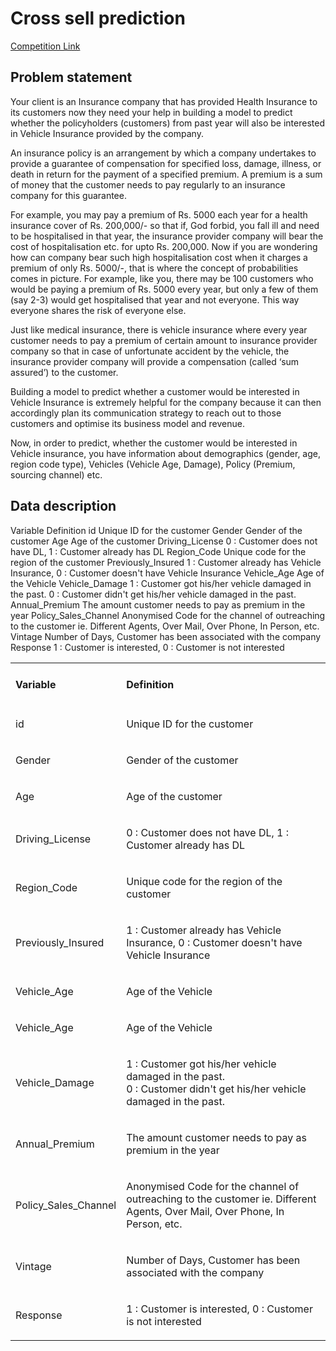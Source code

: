 # Cross sell prediction

[Competition Link](https://datahack.analyticsvidhya.com/contest/janatahack-cross-sell-prediction/#ProblemStatement)

## Problem statement

Your client is an Insurance company that has provided Health Insurance to its customers now they need your help in building a model to predict whether the policyholders (customers) from past year will also be interested in Vehicle Insurance provided by the company.

An insurance policy is an arrangement by which a company undertakes to provide a guarantee of compensation for specified loss, damage, illness, or death in return for the payment of a specified premium. A premium is a sum of money that the customer needs to pay regularly to an insurance company for this guarantee.

For example, you may pay a premium of Rs. 5000 each year for a health insurance cover of Rs. 200,000/- so that if, God forbid, you fall ill and need to be hospitalised in that year, the insurance provider company will bear the cost of hospitalisation etc. for upto Rs. 200,000. Now if you are wondering how can company bear such high hospitalisation cost when it charges a premium of only Rs. 5000/-, that is where the concept of probabilities comes in picture. For example, like you, there may be 100 customers who would be paying a premium of Rs. 5000 every year, but only a few of them (say 2-3) would get hospitalised that year and not everyone. This way everyone shares the risk of everyone else.

Just like medical insurance, there is vehicle insurance where every year customer needs to pay a premium of certain amount to insurance provider company so that in case of unfortunate accident by the vehicle, the insurance provider company will provide a compensation (called ‘sum assured’) to the customer.

Building a model to predict whether a customer would be interested in Vehicle Insurance is extremely helpful for the company because it can then accordingly plan its communication strategy to reach out to those customers and optimise its business model and revenue. 

Now, in order to predict, whether the customer would be interested in Vehicle insurance, you have information about demographics (gender, age, region code type), Vehicles (Vehicle Age, Damage), Policy (Premium, sourcing channel) etc.

## Data description

Variable	Definition
id	Unique ID for the customer
Gender	Gender of the customer
Age
Age of the customer
Driving_License	0 : Customer does not have DL, 1 : Customer already has DL
Region_Code	Unique code for the region of the customer
Previously_Insured	1 : Customer already has Vehicle Insurance, 0 : Customer doesn't have Vehicle Insurance
Vehicle_Age	Age of the Vehicle 
Vehicle_Damage
1 : Customer got his/her vehicle damaged in the past.
0 : Customer didn't get his/her vehicle damaged in the past.
Annual_Premium	The amount customer needs to pay as premium in the year
Policy_Sales_Channel	Anonymised Code for the channel of outreaching to the customer ie. Different Agents, Over Mail, Over Phone, In Person, etc.
Vintage	Number of Days, Customer has been associated with the company
Response	1 :  Customer is interested, 0 : Customer is not interested

<table>
  <tr>
    <td><h4>Variable</h4></td>
    <td><h4>Definition</h4></td>
  </tr>
  <tr>
    <td><p>id</p></td>
    <td><p>Unique ID for the customer</p></td>
  </tr>
  <tr>
    <td><p>Gender</p></td>
    <td><p>Gender of the customer</p></td>
  </tr>
  <tr>
    <td><p>Age</p></td>
    <td><p>Age of the customer</p></td>
  </tr>
  <tr>
    <td><p>Driving_License</p></td>
    <td><p>0 : Customer does not have DL, 1 : Customer already has DL</p></td>
  </tr>
  <tr>
    <td><p>Region_Code</p></td>
    <td><p>Unique code for the region of the customer</p></td>
  </tr>
  <tr>
    <td><p>Previously_Insured</p></td>
    <td><p>1 : Customer already has Vehicle Insurance, 0 : Customer doesn't have Vehicle Insurance</p></td>
  </tr>
  <tr>
    <td><p>Vehicle_Age</p></td>
    <td><p>Age of the Vehicle</p></td>
  </tr>
  <tr>
    <td><p>Vehicle_Age</p></td>
    <td><p>Age of the Vehicle</p></td>
  </tr>  <tr>
    <td><p>Vehicle_Damage</p></td>
    <td><p>1 : Customer got his/her vehicle damaged in the past.<br>
0 : Customer didn't get his/her vehicle damaged in the past.</p></td>
  </tr>  
  <tr>
    <td><p>Annual_Premium</p></td>
    <td><p>The amount customer needs to pay as premium in the year</p></td>
  </tr>  
  <tr>
    <td><p>Policy_Sales_Channel</p></td>
    <td><p>Anonymised Code for the channel of outreaching to the customer ie. Different Agents, Over Mail, Over Phone, In Person, etc.</p></td>
  </tr>
  <tr>
    <td><p>Vintage</p></td>
    <td><p>Number of Days, Customer has been associated with the company</p></td>
  </tr>
  <tr>
    <td><p>Response</p></td>
    <td><p>1 :  Customer is interested, 0 : Customer is not interested
    </p></td>
  </tr>
</table>